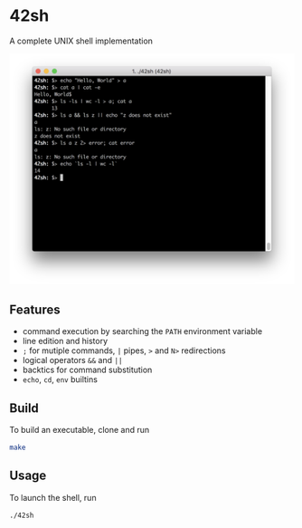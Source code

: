 # 42sh

A complete UNIX shell implementation

![screenshot](https://raw.githubusercontent.com/thk2b/42sh/master/media/screenshot.png)

## Features
- command execution by searching the `PATH` environment variable
- line edition and history
- `;` for mutiple commands, `|` pipes, `>` and `N>` redirections
- logical operators `&&` and `||`
- backtics for command substitution
- `echo`, `cd`, `env` builtins


## Build

To build an executable, clone and run
```sh
make
```

## Usage

To launch the shell, run
```sh
./42sh
```

